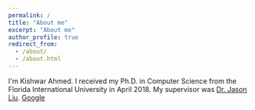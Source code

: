 ```yaml
---
permalink: /
title: "About me"
excerpt: "About me"
author_profile: true
redirect_from: 
  - /about/
  - /about.html
---
```


I'm Kishwar Ahmed. I received my Ph.D. in Computer Science from the 
Florida International University in April 2018. My supervisor was
[Dr. Jason Liu](people.cis.fiu.edu/liux/).
[Google](https://www.google.com)
